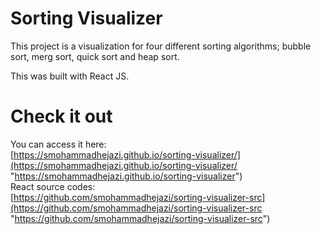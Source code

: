 # Sorting Visualizer
This project is a visualization for four different sorting algorithms; bubble sort, merg sort, quick sort and heap sort.

This was built with React JS.

# Check it out
You can access it here:  
[https://smohammadhejazi.github.io/sorting-visualizer/](https://smohammadhejazi.github.io/sorting-visualizer/ "https://smohammadhejazi.github.io/sorting-visualizer")  
React source codes:  
[https://github.com/smohammadhejazi/sorting-visualizer-src](https://github.com/smohammadhejazi/sorting-visualizer-src "https://github.com/smohammadhejazi/sorting-visualizer-src")